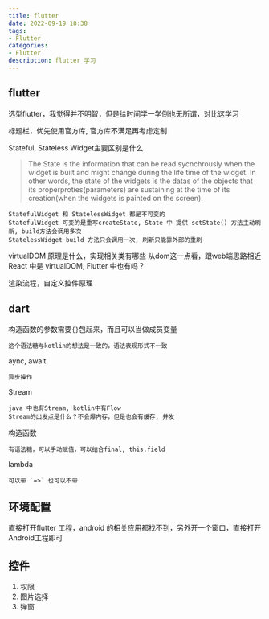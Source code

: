 ```yaml
---
title: flutter
date: 2022-09-19 18:38 
tags:
- Flutter
categories:
- Flutter
description: flutter 学习
---
```


## flutter

选型flutter，我觉得并不明智，但是给时间学一学倒也无所谓，对比这学习

标题栏，优先使用官方库, 官方库不满足再考虑定制

Stateful, Stateless Widget主要区别是什么
	
> The State is the information that can be read sycnchrously when the widget is built and might change during the life time of the widget.
> In other words, the state of the widgets is the datas of the objects that its properproties(parameters) are sustaining at the time of its creation(when the widgets is painted on the screen).

	StatefulWidget 和 StatelessWidget 都是不可变的
	StatefulWidget 可变的是重写createState, State 中 提供 setState() 方法主动刷新, build方法会调用多次
	StatelessWidget build 方法只会调用一次, 刷新只能靠外部的重刷

virtualDOM 原理是什么，实现相关类有哪些
	从dom这一点看，跟web端思路相近
	React 中是 virtualDOM, Flutter 中也有吗？

渲染流程，自定义控件原理

## dart

构造函数的参数需要`{}`包起来，而且可以当做成员变量

	这个语法糖与kotlin的想法是一致的，语法表现形式不一致

aync, await 

	异步操作

Stream

	java 中也有Stream, kotlin中有Flow
	Stream的出发点是什么？不会爆内存，但是也会有缓存, 并发

构造函数

	有语法糖，可以手动赋值，可以结合final, this.field

lambda

	可以带 `=>` 也可以不带

## 环境配置

直接打开flutter 工程，android 的相关应用都找不到，另外开一个窗口，直接打开Android工程即可

## 控件

1. 权限
2. 图片选择
3. 弹窗
